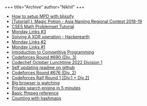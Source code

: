 +++
title="Archive"
author="Nikhil"
+++

- [How to setup MPD with blissify](/posts/mpd-with-bliss)
- [[Tutorial] I. Magic Potion - Asia Nanjing Regional Contest 2018-19](/posts/magic-potion.md)
- [CSES Math Problemset Tutorial](/posts/cses-math)
- [Monday Links #3](/posts/links3)
- [Solving A XOR operation - Hackerearth](/posts/xor-operation)
- [Monday Links #2](/posts/links2)
- [Monday Links #1](/posts/links1)
- [Introduction to Competitive Programming](/posts/cpintro)
- [Codeforces Round #690 (Div. 3)](/posts/cf1462)
- [Codechef October Lunchtime 2022 Division 1](/posts/ltime89)
- [Self updating readme on github](/posts/selfupdate)
- [Codeforces Round #676 (Div. 2)](/posts/cf1421)
- [Codeforces Raif Round 1 [Div.1 + Div.2]](/posts/cf1428)
- [Big browser is watching](/posts/palemoon)
- [Private search engine in 5 minutes](/posts/searx)
- [Basic ffmpeg reference](/posts/ffmpeg-reference)
- [Counting with hashmaps](/posts/counting-with-maps)
